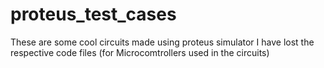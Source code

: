 # proteus_test_cases

These are some cool circuits made using proteus simulator
I have lost the respective code files (for Microcomtrollers used in the circuits)
